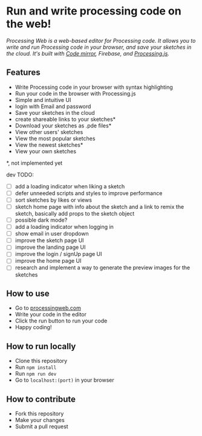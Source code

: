 # Run and write processing code on the web!
_Processing Web is a web-based editor for Processing code. It allows you to write and run Processing code in your browser, and save your sketches in the cloud. It's built with [Code mirror](https://codemirror.net/), Firebase, and [Processing.js](http://processingjs.org/)._

## Features
- Write Processing code in your browser with syntax highlighting
- Run your code in the browser with Processing.js
- Simple and intuitive UI
- login with Email and password
- Save your sketches in the cloud
- create shareable links to your sketches*
- Download your sketches as .pde files*
- View other users' sketches
- View the most popular sketches
- View the newest sketches*
- View your own sketches


*, not implemented yet

dev TODO:
- [ ] add a loading indicator when liking a sketch
- [ ] defer unneeded scripts and styles to improve performance
- [ ] sort sketches by likes or views
- [ ] sketch home page with info about the sketch and a link to remix the sketch, basically add props to the sketch object
- [ ] possible dark mode?
- [ ] add a loading indicator when logging in
- [ ] show email in user dropdown
- [ ] improve the sketch page UI
- [ ] improve the landing page UI
- [ ] improve the login / signUp page UI
- [ ] improve the home page UI
- [ ] research and implement a way to generate the preview images for the sketches

## How to use
- Go to [processingweb.com](https://processingweb.com)
- Write your code in the editor
- Click the run button to run your code
- Happy coding!

## How to run locally
- Clone this repository
- Run `npm install`
- Run `npm run dev`
- Go to `localhost:(port)` in your browser

## How to contribute
- Fork this repository
- Make your changes
- Submit a pull request

